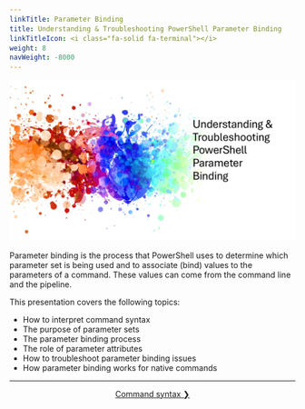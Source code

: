 ```yaml
---
linkTitle: Parameter Binding
title: Understanding & Troubleshooting PowerShell Parameter Binding
linkTitleIcon: <i class="fa-solid fa-terminal"></i>
weight: 8
navWeight: -8000
---
```

<!-- markdownlint-disable MD041 -->

![Understanding & Troubleshooting PowerShell Parameter Binding][01]

Parameter binding is the process that PowerShell uses to determine which parameter set is being used
and to associate (bind) values to the parameters of a command. These values can come from the
command line and the pipeline.

This presentation covers the following topics:

- How to interpret command syntax
- The purpose of parameter sets
- The parameter binding process
- The role of parameter attributes
- How to troubleshoot parameter binding issues
- How parameter binding works for native commands

---
<div style="text-align:center;" >
<a href='./slide2'>Command syntax ❯</a>
</div>

<!-- link references -->
[01]: parameter-binding.png
